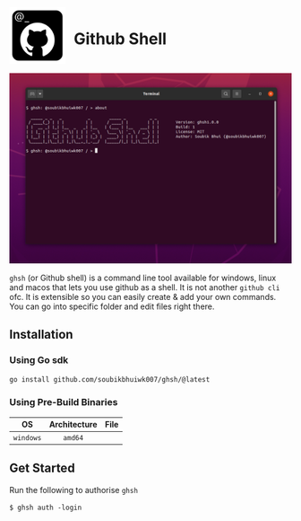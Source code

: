 <div style="display:flex;">
    <img src="ghsh@512x512.png" alt="logo" width="100"> 
    <h1 style="margin-left: 15px">Github Shell</h1>
</div>
<br>

<img alt="about" src="docs/images/about.png">

`ghsh` (or Github shell) is a command line tool available for windows, linux and macos that lets you use github as a shell. It is not another `github cli` ofc. It is extensible so you can easily create & add your own commands. You can go into specific folder and edit files right there.

## Installation

### Using Go sdk

```shell
go install github.com/soubikbhuiwk007/ghsh/@latest
```

### Using Pre-Build Binaries

|OS|Architecture|File|
|:-:|:---------:|:--:|
|`windows`|`amd64`||

## Get Started
Run the following to authorise `ghsh`
```shell
$ ghsh auth -login
```

